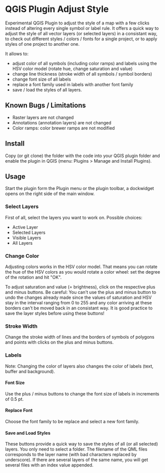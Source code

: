 # QGIS Plugin Adjust Style
Experimental QGIS Plugin to adjust the style of a map with a few clicks instead of altering every single symbol or label rule. It offers a quick way to adjust the style of all vector layers (or selected layers) in a consistant way, to check out different styles / colors / fonts for a single project, or to apply styles of one project to another one. 

It allows to: 
- adjust color of all symbols (including color ramps) and labels using the HSV color model (rotate hue, change saturation and value)
- change line thickness (stroke width of all symbols / symbol borders)
- change font size of all labels
- replace a font family used in labels with another font family
- save / load the styles of all layers.

## Known Bugs / Limitations
- Raster layers are not changed
- Annotations (annotation layers) are not changed
- Color ramps: color brewer ramps are not modified 

## Install
Copy (or git clone) the folder with the code into your QGIS plugin folder and enable the plugin in QGIS (menu: Plugins > Manage and Install Plugins).

## Usage
Start the plugin form the Plugin menu or the plugin toolbar, a dockwidget opens on the right side of the main window.

### Select Layers
First of all, select the layers you want to work on. Possible choices:
- Active Layer
- Selected Layers
- Visible Layers
- All Layers

### Change Color
Adjusting colors works in the HSV color model. That means you can rotate the hue of the HSV colors as you would rotate a color wheel: set the degree of the rotation and hit "OK".

To adjust saturation and value (= brightness), click on the respective plus and minus buttons. Be careful: You can't use the plus and minus button to undo the changes already made since the values of saturation and HSV stay in the interval ranging from 0 to 255 and any color arriving at these borders can't be moved back in an consistant way. It is good practice to save the layer styles before using these buttons!

### Stroke Width
Change the stroke width of lines and the borders of symbols of polygons and points with clicks on the plus and minus buttons.

### Labels
Note: Changing the color of layers also changes the color of labels (text, buffer and background).

#### Font Size
Use the plus / minus buttons to change the font size of labels in increments of 0.5 pt.

#### Replace Font
Choose the font family to be replace and select a new font family.

#### Save and Load Styles
These buttons provide a quick way to save the styles of all (or all selected) layers. You only need to select a folder. The filename of the QML files corresponds to the layer name (with bad characters replaced by underscore). If there are several layers of the same name, you will get several files with an index value appended.